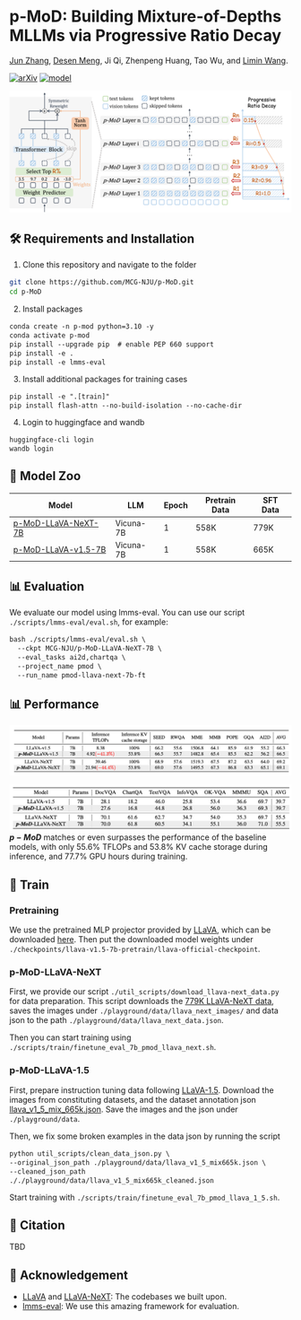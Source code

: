 # p-MoD: Building Mixture-of-Depths MLLMs via Progressive Ratio Decay

[Jun Zhang](https://home.j-zh.top/), [Desen Meng](https://github.com/Kerin637), Ji Qi, Zhenpeng Huang, Tao Wu, and [Limin Wang](https://scholar.google.com/citations?user=HEuN8PcAAAAJ).

[![arXiv](https://img.shields.io/badge/arXiv-2412.04449-b31b1b.svg)](https://arxiv.org/abs/2412.04449)
[![model](https://img.shields.io/badge/huggingface-model-blue.svg?logo=huggingface)](https://huggingface.co/collections/JungleGym/p-mod-67506ac52553d194c55782df)

![teaser](img/p-mod.png)

## :hammer_and_wrench: Requirements and Installation

1. Clone this repository and navigate to the folder
```bash
git clone https://github.com/MCG-NJU/p-MoD.git
cd p-MoD
```

2. Install packages
```Shell
conda create -n p-mod python=3.10 -y
conda activate p-mod
pip install --upgrade pip  # enable PEP 660 support
pip install -e .
pip install -e lmms-eval
```

3. Install additional packages for training cases
```Shell
pip install -e ".[train]"
pip install flash-attn --no-build-isolation --no-cache-dir
```

4. Login to huggingface and wandb
```Shell
huggingface-cli login
wandb login
```

## :tiger: Model Zoo
| Model                                                                       | LLM       | Epoch | Pretrain Data | SFT Data |
| --------------------------------------------------------------------------- | --------- | ----- | ------------- | -------- |
| [p-MoD-LLaVA-NeXT-7B](https://huggingface.co/MCG-NJU/p-MoD-LLaVA-NeXT-7B) | Vicuna-7B | 1     | 558K          | 779K     |
| [p-MoD-LLaVA-v1.5-7B](https://huggingface.co/MCG-NJU/p-MoD-LLaVA-v1.5-7B) | Vicuna-7B | 1     | 558K          | 665K     |


## :bar_chart: Evaluation
We evaluate our model using lmms-eval. You can use our script `./scripts/lmms-eval/eval.sh`, for example:
```Shell
bash ./scripts/lmms-eval/eval.sh \
  --ckpt MCG-NJU/p-MoD-LLaVA-NeXT-7B \
  --eval_tasks ai2d,chartqa \
  --project_name pmod \
  --run_name pmod-llava-next-7b-ft
```

## :bar_chart: Performance
![teaser](img/table1.png)

![teaser](img/table2.png)
**$p-MoD$** matches or even surpasses the performance of the baseline models, with only 55.6% TFLOPs and 53.8% KV cache storage during inference, and 77.7% GPU hours during training.


## :rocket: Train
### Pretraining
We use the pretrained MLP projector provided by [LLaVA](https://github.com/haotian-liu/LLaVA/blob/main/docs/MODEL_ZOO.md), which can be downloaded [here](https://huggingface.co/liuhaotian/llava-v1.5-mlp2x-336px-pretrain-vicuna-7b-v1.5). Then put the downloaded model weights under `./checkpoints/llava-v1.5-7b-pretrain/llava-official-checkpoint`.

### p-MoD-LLaVA-NeXT
First, we provide our script `./util_scripts/download_llava-next_data.py` for data preparation. This script downloads the [779K LLaVA-NeXT data](https://huggingface.co/datasets/lmms-lab/LLaVA-NeXT-Data), saves the images under `./playground/data/llava_next_images/` and data json to the path `./playground/data/llava_next_data.json`.

Then you can start training using `./scripts/train/finetune_eval_7b_pmod_llava_next.sh`.

### p-MoD-LLaVA-1.5
First, prepare instruction tuning data following [LLaVA-1.5](https://github.com/haotian-liu/LLaVA#visual-instruction-tuning). Download the images from constituting datasets, and the dataset annotation json [llava_v1_5_mix_665k.json](https://huggingface.co/datasets/liuhaotian/LLaVA-Instruct-150K/blob/main/llava_v1_5_mix665k.json). Save the images and the json under `./playground/data`.

Then, we fix some broken examples in the data json by running the script
```Shell
python util_scripts/clean_data_json.py \
--original_json_path ./playground/data/llava_v1_5_mix665k.json \
--cleaned_json_path ././playground/data/llava_v1_5_mix665k_cleaned.json
```

Start training with `./scripts/train/finetune_eval_7b_pmod_llava_1_5.sh`.

## :page_facing_up: Citation
TBD

## :dizzy: Acknowledgement
- [LLaVA](https://github.com/haotian-liu/LLaVA) and [LLaVA-NeXT](https://github.com/LLaVA-VL/LLaVA-NeXT): The codebases we built upon.
- [lmms-eval](https://github.com/EvolvingLMMs-Lab/lmms-eval): We use this amazing framework for evaluation.
